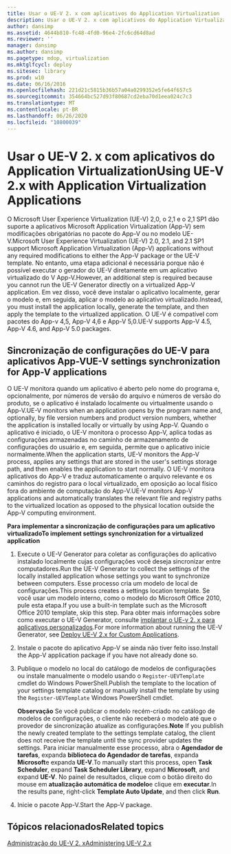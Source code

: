 ```yaml
---
title: Usar o UE-V 2. x com aplicativos do Application Virtualization
description: Usar o UE-V 2. x com aplicativos do Application Virtualization
author: dansimp
ms.assetid: 4644b810-fc48-4fd0-96e4-2fc6cd64d8ad
ms.reviewer: ''
manager: dansimp
ms.author: dansimp
ms.pagetype: mdop, virtualization
ms.mktglfcycl: deploy
ms.sitesec: library
ms.prod: w10
ms.date: 06/16/2016
ms.openlocfilehash: 221d21c5815b36b57a04a0299352e5fe64f657c5
ms.sourcegitcommit: 354664bc527d93f80687cd2eba70d1eea024c7c3
ms.translationtype: MT
ms.contentlocale: pt-BR
ms.lasthandoff: 06/26/2020
ms.locfileid: "10800039"
---
```

# <span data-ttu-id="8d9a2-103">Usar o UE-V 2. x com aplicativos do Application Virtualization</span><span class="sxs-lookup"><span data-stu-id="8d9a2-103">Using UE-V 2.x with Application Virtualization Applications</span></span>


<span data-ttu-id="8d9a2-104">O Microsoft User Experience Virtualization (UE-V) 2,0, o 2,1 e o 2,1 SP1 dão suporte a aplicativos Microsoft Application Virtualization (App-V) sem modificações obrigatórias no pacote do App-V ou no modelo UE-V.</span><span class="sxs-lookup"><span data-stu-id="8d9a2-104">Microsoft User Experience Virtualization (UE-V) 2.0, 2.1, and 2.1 SP1 support Microsoft Application Virtualization (App-V) applications without any required modifications to either the App-V package or the UE-V template.</span></span> <span data-ttu-id="8d9a2-105">No entanto, uma etapa adicional é necessária porque não é possível executar o gerador do UE-V diretamente em um aplicativo virtualizado do V App-V.</span><span class="sxs-lookup"><span data-stu-id="8d9a2-105">However, an additional step is required because you cannot run the UE-V Generator directly on a virtualized App-V application.</span></span> <span data-ttu-id="8d9a2-106">Em vez disso, você deve instalar o aplicativo localmente, gerar o modelo e, em seguida, aplicar o modelo ao aplicativo virtualizado.</span><span class="sxs-lookup"><span data-stu-id="8d9a2-106">Instead, you must install the application locally, generate the template, and then apply the template to the virtualized application.</span></span> <span data-ttu-id="8d9a2-107">O UE-V é compatível com pacotes do App-v 4,5, App-V 4,6 e App-V 5,0.</span><span class="sxs-lookup"><span data-stu-id="8d9a2-107">UE-V supports App-V 4.5, App-V 4.6, and App-V 5.0 packages.</span></span>

## <span data-ttu-id="8d9a2-108">Sincronização de configurações do UE-V para aplicativos App-V</span><span class="sxs-lookup"><span data-stu-id="8d9a2-108">UE-V settings synchronization for App-V applications</span></span>


<span data-ttu-id="8d9a2-109">O UE-V monitora quando um aplicativo é aberto pelo nome do programa e, opcionalmente, por números de versão do arquivo e números de versão do produto, se o aplicativo é instalado localmente ou virtualmente usando o App-V.</span><span class="sxs-lookup"><span data-stu-id="8d9a2-109">UE-V monitors when an application opens by the program name and, optionally, by file version numbers and product version numbers, whether the application is installed locally or virtually by using App-V.</span></span> <span data-ttu-id="8d9a2-110">Quando o aplicativo é iniciado, o UE-V monitora o processo App-V, aplica todas as configurações armazenadas no caminho de armazenamento de configurações do usuário e, em seguida, permite que o aplicativo inicie normalmente.</span><span class="sxs-lookup"><span data-stu-id="8d9a2-110">When the application starts, UE-V monitors the App-V process, applies any settings that are stored in the user's settings storage path, and then enables the application to start normally.</span></span> <span data-ttu-id="8d9a2-111">O UE-V monitora aplicativos do App-V e traduz automaticamente o arquivo relevante e os caminhos do registro para o local virtualizado, em oposição ao local físico fora do ambiente de computação do App-V.</span><span class="sxs-lookup"><span data-stu-id="8d9a2-111">UE-V monitors App-V applications and automatically translates the relevant file and registry paths to the virtualized location as opposed to the physical location outside the App-V computing environment.</span></span>

 **<span data-ttu-id="8d9a2-112">Para implementar a sincronização de configurações para um aplicativo virtualizado</span><span class="sxs-lookup"><span data-stu-id="8d9a2-112">To implement settings synchronization for a virtualized application</span></span>**

1.  <span data-ttu-id="8d9a2-113">Execute o UE-V Generator para coletar as configurações do aplicativo instalado localmente cujas configurações você deseja sincronizar entre computadores.</span><span class="sxs-lookup"><span data-stu-id="8d9a2-113">Run the UE-V Generator to collect the settings of the locally installed application whose settings you want to synchronize between computers.</span></span> <span data-ttu-id="8d9a2-114">Esse processo cria um modelo de local de configurações.</span><span class="sxs-lookup"><span data-stu-id="8d9a2-114">This process creates a settings location template.</span></span> <span data-ttu-id="8d9a2-115">Se você usar um modelo interno, como o modelo do Microsoft Office 2010, pule esta etapa.</span><span class="sxs-lookup"><span data-stu-id="8d9a2-115">If you use a built-in template such as the Microsoft Office 2010 template, skip this step.</span></span> <span data-ttu-id="8d9a2-116">Para obter mais informações sobre como executar o UE-V Generator, consulte [implantar o UE-v 2. x para aplicativos personalizados](deploy-ue-v-2x-for-custom-applications-new-uevv2.md#createcustomtemplates).</span><span class="sxs-lookup"><span data-stu-id="8d9a2-116">For more information about running the UE-V Generator, see [Deploy UE-V 2.x for Custom Applications](deploy-ue-v-2x-for-custom-applications-new-uevv2.md#createcustomtemplates).</span></span>

2.  <span data-ttu-id="8d9a2-117">Instale o pacote do aplicativo App-V se ainda não tiver feito isso.</span><span class="sxs-lookup"><span data-stu-id="8d9a2-117">Install the App-V application package if you have not already done so.</span></span>

3.  <span data-ttu-id="8d9a2-118">Publique o modelo no local do catálogo de modelos de configurações ou instale manualmente o modelo usando o `Register-UEVTemplate` cmdlet do Windows PowerShell.</span><span class="sxs-lookup"><span data-stu-id="8d9a2-118">Publish the template to the location of your settings template catalog or manually install the template by using the `Register-UEVTemplate` Windows PowerShell cmdlet.</span></span>

    <span data-ttu-id="8d9a2-119">**Observação**  Se você publicar o modelo recém-criado no catálogo de modelos de configurações, o cliente não receberá o modelo até que o provedor de sincronização atualize as configurações.</span><span class="sxs-lookup"><span data-stu-id="8d9a2-119">**Note** If you publish the newly created template to the settings template catalog, the client does not receive the template until the sync provider updates the settings.</span></span> <span data-ttu-id="8d9a2-120">Para iniciar manualmente esse processo, abra o **Agendador de tarefas**, expanda **biblioteca do Agendador de tarefas**, expanda **Microsoft**e expanda **UE-V**.</span><span class="sxs-lookup"><span data-stu-id="8d9a2-120">To manually start this process, open **Task Scheduler**, expand **Task Scheduler Library**, expand **Microsoft**, and expand **UE-V**.</span></span> <span data-ttu-id="8d9a2-121">No painel de resultados, clique com o botão direito do mouse em **atualização automática de modelo**e clique em **executar**.</span><span class="sxs-lookup"><span data-stu-id="8d9a2-121">In the results pane, right-click **Template Auto Update**, and then click **Run**.</span></span>

     

4.  <span data-ttu-id="8d9a2-122">Inicie o pacote App-V.</span><span class="sxs-lookup"><span data-stu-id="8d9a2-122">Start the App-V package.</span></span>






## <span data-ttu-id="8d9a2-123">Tópicos relacionados</span><span class="sxs-lookup"><span data-stu-id="8d9a2-123">Related topics</span></span>


[<span data-ttu-id="8d9a2-124">Administração do UE-V 2. x</span><span class="sxs-lookup"><span data-stu-id="8d9a2-124">Administering UE-V 2.x</span></span>](administering-ue-v-2x-new-uevv2.md)

 

 





